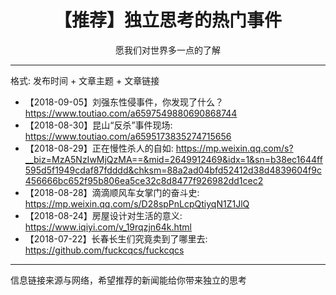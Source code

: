 <h1 align="center">【推荐】独立思考的热门事件</h1>
<p align="center">愿我们对世界多一点的了解</p>

---

格式: 发布时间 + 文章主题 + 文章链接

* 【2018-09-05】刘强东性侵事件，你发现了什么？<https://www.toutiao.com/a6597549880690868744>
* 【2018-08-30】昆山“反杀”事件现场: <https://www.toutiao.com/a6595173835274715656>
* 【2018-08-29】正在慢性杀人的自如: <https://mp.weixin.qq.com/s?__biz=MzA5NzIwMjQzMA==&mid=2649912469&idx=1&sn=b38ec1644ff595d5f1949cdaf87fdddd&chksm=88a2ad04bfd52412d38d4839604f9c456666bc652f95b806ea5ce32c8d8477f926982dd1cec2>
* 【2018-08-28】滴滴顺风车女掌门的奋斗史: <https://mp.weixin.qq.com/s/D28spPnLcpQtiyqN1Z1JlQ>
* 【2018-08-24】房屋设计对生活的意义: <https://www.iqiyi.com/v_19rqzjn64k.html>
* 【2018-07-22】长春长生们究竟卖到了哪里去: <https://github.com/fuckcqcs/fuckcqcs>

---

信息链接来源与网络，希望推荐的新闻能给你带来独立的思考

